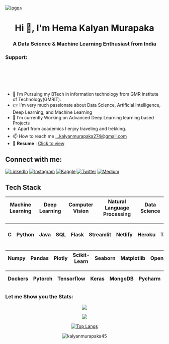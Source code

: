 <a href="https://hemakalyan.netlify.app/">![logo](https://github.com/KalyanMurapaka45/KalyanMurapaka45/blob/main/Github%20Banner.png)></a>
<h1 align="center">Hi 👋, I'm Hema Kalyan Murapaka</h1>
<h3 align="center">A Data Science & Machine Learning Enthusiast from India</h3>
<h3 align="left">Support:</h3>
<br>
<br>
<br>
<br>

- 🏫 I’m Pursuing my BTech in information technology from GMR Institute of Technology(GMRIT).
- 👉 I'm very much passionate about Data Science, Artificial Intelligence, Deep Learning, and Machine Learning
- 🌱 I’m currently Working on Advanced Deep Learning learning based Projects
- ✈️ Apart from academics I enjoy traveling and trekking.
- 📫 How to reach me ...kalyanmurapaka274@gmail.com
- 📄 **Resume** : [Click to view](https://drive.google.com/file/d/1abpqC5dtyaEFIbEfGGYQFf1z2CRHH58w/view?usp=sharing)

<h2 align="left">Connect with me:</h2>
<p align="left">
  
  [![LinkedIn](https://img.shields.io/badge/LinkedIn-%230077B5.svg?logo=linkedin&logoColor=white)](https://linkedin.com/in/hema-kalyan-murapaka-3048b422b) [![Instagram](https://img.shields.io/badge/Instagram-%23E4405F.svg?logo=Instagram&logoColor=white)](https://instagram.com/im_kalyan_274) [![Kaggle](https://img.shields.io/badge/-Kaggle-blue.svg?logo=Kaggle&logoColor=white)](https://kaggle.com/kalyanmurapaka) [![Twitter](https://img.shields.io/badge/-Twitter-orange.svg?logo=Twitter&logoColor=white)](https://twitter.com/hemakalyan26)  [![Medium](https://img.shields.io/badge/Medium-%230077B5.svg?logo=Medium&logoColor=white)](https://medium.com/@kalyanmurapaka274)
  
 
<h2 align="left">Tech Stack</h2>

| Machine Learning | Deep Learning | Computer Vision | Natural Language Processing | Data Science |
| :---: | :---: | :---: | :---: | :---: |

| C | Python | Java | SQL | Flask | Streamlit |  Netlify | Heroku | Tableau | PowerBI | Image & Video Processing |
| :---: | :---: | :---: | :---: | :---: | :---: | :---: | :---: |:---: | :---: | :---: |  

| Numpy | Pandas | Plotly | Scikit-Learn | Seaborn | Matplotlib | Opencv | Openai | Data Visualisation |
| :---: | :---: | :---: | :---: | :---: | :---: | :---: | :---: | :---: |

| Dockers | Pytorch | Tensorflow | Keras | MongoDB | Pycharm | Spyder | GoogleColab | Jupyter Notebook | Github |
| :---: | :---: | :---: | :---: | :---: | :---: | :---: | :---: | :---: | :---: |



<h3 align="left">Let me Show you the Stats:</h3>
<center>
  
  ![](https://github-readme-stats.vercel.app/api?username=KalyanMurapaka45&theme=dark&hide_border=false&include_all_commits=true&count_private=true)<br/>
  
  ![](https://github-readme-streak-stats.herokuapp.com/?user=KalyanMurapaka45&theme=dark&hide_border=false)<br/>
  

[![Top Langs](https://github-readme-stats.vercel.app/api/top-langs/?username=KalyanMurapaka45&layout=compact&show_icons=true&theme=dark)](https://github.com/anuraghazra/github-readme-stats)
  
</center>
<p  align="center"> <img src="https://komarev.com/ghpvc/?username=kalyanmurapaka45&label=Profile%20views&color=0e75b6&style=flat" alt="kalyanmurapaka45" /> </p>


